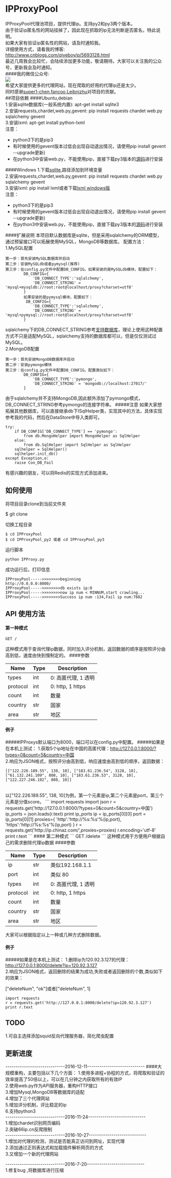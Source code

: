 ﻿# IPProxyPool
IPProxyPool代理池项目，提供代理ip。支持py2和py3两个版本。
<br/>
由于验证ip匿名性的网站挂掉了，因此现在抓取的ip无法判断是否匿名，特此说明。
<br/>
如果大家有验证ip匿名性的网站，请及时通知我。
<br/>
详细使用方式，请看我的博客:
http://www.cnblogs.com/qiyeboy/p/5693128.html
<br/>
最近几周我会比较忙，会陆续添加更多功能，敬请期待。大家可以关注我的公众号，更新我会及时通知。
<br/>
####我的微信公众号:
<br/>
![](qiye2.jpg)
<br/>
希望大家提供更多的代理网站，现在爬取的好用的代理ip还是太少。
<br/>
同时感谢[super1-chen](https://github.com/super1-chen),[fancoo](https://github.com/fancoo),[Leibnizhu](https://github.com/Leibnizhu)对项目的贡献。
<br/>
##项目依赖
####Ubuntu,debian
<br/>
1.安装sqlite数据库(一般系统内置):
apt-get install sqlite3
<br/>
2.安装requests,chardet,web.py,gevent:
pip install requests chardet web.py sqlalchemy gevent
<br/>
3.安装lxml:
apt-get install python-lxml
<br/>
注意：

* python3下的是pip3
* 有时候使用的gevent版本过低会出现自动退出情况，请使用pip install gevent --upgrade更新)
* 在python3中安装web.py，不能使用pip，直接下载py3版本的[源码](https://codeload.github.com/webpy/webpy/zip/py3)进行安装

####Windows
1.下载[sqlite](http://www.sqlite.org/download.html),路径添加到环境变量
<br/>
2.安装requests,chardet,web.py,gevent:
pip install requests chardet web.py sqlalchemy gevent
<br/>
3.安装lxml:
pip install lxml或者下载[lxml windows版](https://pypi.python.org/pypi/lxml/)
<br/>
注意：

* python3下的是pip3
* 有时候使用的gevent版本过低会出现自动退出情况，请使用pip install gevent --upgrade更新)
* 在python3中安装web.py，不能使用pip，直接下载py3版本的[源码](https://codeload.github.com/webpy/webpy/zip/py3)进行安装

####扩展说明
本项目默认数据库是sqlite，但是采用sqlalchemy的ORM模型，通过预留接口可以拓展使用MySQL，MongoDB等数据库。
配置方法：
<br/>
1.MySQL配置
```
第一步：首先安装MySQL数据库并启动
第二步：安装MySQLdb或者pymysql(推荐)
第三步：在config.py文件中配置DB_CONFIG。如果安装的是MySQLdb模块，配置如下：
        DB_CONFIG={
            'DB_CONNECT_TYPE':'sqlalchemy',
            'DB_CONNECT_STRING' = 'mysql+mysqldb://root:root@localhost/proxy?charset=utf8'
        }
        如果安装的是pymysql模块，配置如下：
         DB_CONFIG={
            'DB_CONNECT_TYPE':'sqlalchemy',
            'DB_CONNECT_STRING' = 'mysql+pymysql://root:root@localhost/proxy?charset=utf8'
        }
```
sqlalchemy下的DB_CONNECT_STRING参考[支持数据库](http://docs.sqlalchemy.org/en/latest/core/engines.html#supported-databases)，理论上使用这种配置方式不只是适配MySQL，sqlalchemy支持的数据库都可以，但是仅仅测试过MySQL。
<br/>
2.MongoDB配置
```
第一步：首先安装MongoDB数据库并启动
第二步：安装pymongo模块
第三步：在config.py文件中配置DB_CONFIG。配置类似如下：
        DB_CONFIG={
            'DB_CONNECT_TYPE':'pymongo',
            'DB_CONNECT_STRING' = 'mongodb://localhost:27017/'
        }
```
由于sqlalchemy并不支持MongoDB,因此额外添加了pymongo模式，DB_CONNECT_STRING参考pymongo的连接字符串。
#####注意
如果大家想拓展其他数据库，可以直接继承db下ISqlHelper类，实现其中的方法，具体实现参考我的代码，然后在DataStore中导入类即可。
```
try:
    if DB_CONFIG['DB_CONNECT_TYPE'] == 'pymongo':
        from db.MongoHelper import MongoHelper as SqlHelper
    else:
        from db.SqlHelper import SqlHelper as SqlHelper
    sqlhelper = SqlHelper()
    sqlhelper.init_db()
except Exception,e:
    raise Con_DB_Fail
```
有感兴趣的朋友，可以将Redis的实现方式添加进来。

## 如何使用

将项目目录clone到当前文件夹

$ git clone 

切换工程目录

```
$ cd IPProxyPool
$ cd IPProxyPool_py2 或者 cd IPProxyPool_py3
```

运行脚本

```
python IPProxy.py
```
成功运行后，打印信息
```
IPProxyPool----->>>>>>>>beginning
http://0.0.0.0:8000/
IPProxyPool----->>>>>>>>db exists ip:0
IPProxyPool----->>>>>>>>now ip num < MINNUM,start crawling...
IPProxyPool----->>>>>>>>Success ip num :134,Fail ip num:7882
```

## API 使用方法

#### 第一种模式
```
GET /
```
这种模式用于查询代理ip数据，同时加入评分机制，返回数据的顺序是按照评分由高到低，速度由快到慢制定的。
####参数 


| Name | Type | Description |
| ----| ---- | ---- |
| types | int | 0: 高匿代理, 1 透明 |
| protocol | int | 0: http, 1 https |
| count | int | 数量 |
| country | str | 国家 |
| area | str | 地区 |



#### 例子
#####IPProxys默认端口为8000，端口可以在config.py中配置。
#####如果是在本机上测试：
1.获取5个ip地址在中国的高匿代理：http://127.0.0.1:8000/?types=0&count=5&country=中国
<br/>
2.响应为JSON格式，按照评分由高到低，响应速度由高到低的顺序，返回数据：
<br/>
```
[["122.226.189.55", 138, 10], ["183.61.236.54", 3128, 10], ["61.132.241.109", 808, 10], ["183.61.236.53", 3128, 10], ["122.227.246.102", 808, 10]]
```
<br/>
以["122.226.189.55", 138, 10]为例，第一个元素是ip,第二个元素是port，第三个元素是分值score。
```
import requests
import json
r = requests.get('http://127.0.0.1:8000/?types=0&count=5&country=中国')
ip_ports = json.loads(r.text)
print ip_ports
ip = ip_ports[0][0]
port = ip_ports[0][1]
proxies={
    'http':'http://%s:%s'%(ip,port),
    'https':'http://%s:%s'%(ip,port)
}
r = requests.get('http://ip.chinaz.com/',proxies=proxies)
r.encoding='utf-8'
print r.text
```
#### 第二种模式
```
GET /delete
```
这种模式用于方便用户根据自己的需求删除代理ip数据
####参数 


| Name | Type | Description |
| ----| ---- | ---- |
| ip | str | 类似192.168.1.1 |
| port | int | 类似 80 |
| types | int | 0: 高匿代理, 1 透明 |
| protocol | int | 0: http, 1 https |
| count | int | 数量 |
| country | str | 国家 |
| area | str | 地区 |
大家可以根据指定以上一种或几种方式删除数据。
#### 例子
#####如果是在本机上测试：
1.删除ip为120.92.3.127的代理：http://127.0.0.1:8000/delete?ip=120.92.3.127
<br/>
2.响应为JSON格式，返回删除的结果为成功,失败或者返回删除的个数,类似如下的效果：

["deleteNum", "ok"]或者["deleteNum", 1]
```
import requests
r = requests.get('http://127.0.0.1:8000/delete?ip=120.92.3.127')
print r.text
```

## TODO
1.可自主选择添加squid反向代理服务器，简化爬虫配置
<br/>


## 更新进度
-----------------------------2016-12-11----------------------------
####大规模重构，主要包括以下几个方面：
1.使用多进程+协程的方式，将爬取和验证的效率提高了50倍以上，可以在几分钟之内获取所有的有效IP
<br/>
2.使用web.py作为API服务器，重构HTTP接口
<br/>
3.增加Mysql,MongoDB等数据库的适配
<br/>
4.增加了三个代理网站
<br/>
5.增加评分机制，评比稳定的ip
<br/>
6.支持python3
<br/>
-----------------------------2016-11-24----------------------------
<br/>
1.增加chardet识别网页编码
<br/>
2.突破66ip.cn反爬限制
<br/>
-----------------------------2016-10-27----------------------------
<br/>
1.增加对代理的检测，测试是否能真正访问到网址，实现代理
<br/>
2.添加通过正则表达式和加载插件解析网页的方式
<br/>
3.又增加一个新的代理网站
<br/>

-----------------------------2016-7-20----------------------------
<br/>
1.修复bug ,将数据库进行压缩
<br/>

